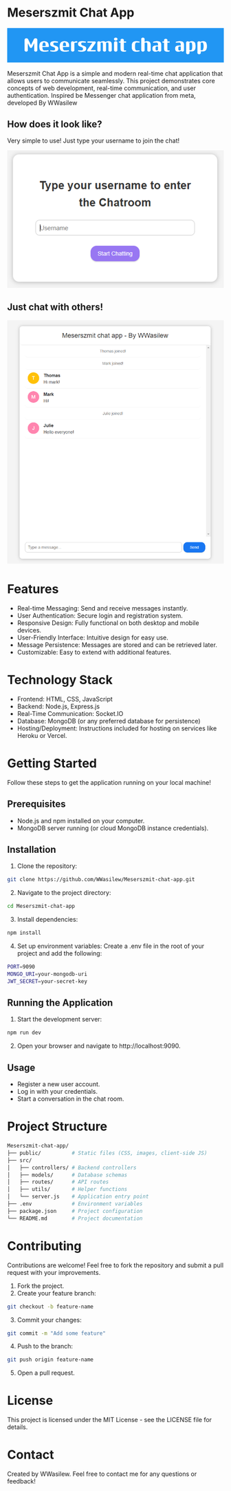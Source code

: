 # Meserszmit Chat App

![image alt](https://github.com/WWasilew/Meserszmit-chat-app/blob/c1d5ee84c997064af517e963f1c1a9afe1f1b4eb/meserszmit_chat/chat/chat/Meserszmit_chat_app.png)


Meserszmit Chat App is a simple and modern real-time chat application that allows users to communicate seamlessly. This project demonstrates core concepts of web development, real-time communication, and user authentication. Inspired be Messenger chat application from meta, developed By WWasilew

## How does it look like?

Very simple to use! Just type your username to join the chat!

![image alt](https://github.com/WWasilew/Meserszmit-chat-app/blob/c1d5ee84c997064af517e963f1c1a9afe1f1b4eb/meserszmit_chat/chat/chat/meserszmit_logging.png)

## Just chat with others!
![image alt](https://github.com/WWasilew/Meserszmit-chat-app/blob/c1d5ee84c997064af517e963f1c1a9afe1f1b4eb/meserszmit_chat/chat/chat/chat.png)

# Features

- Real-time Messaging: Send and receive messages instantly.
- User Authentication: Secure login and registration system.
- Responsive Design: Fully functional on both desktop and mobile devices.
- User-Friendly Interface: Intuitive design for easy use.
- Message Persistence: Messages are stored and can be retrieved later.
- Customizable: Easy to extend with additional features.

# Technology Stack

- Frontend: HTML, CSS, JavaScript
- Backend: Node.js, Express.js
- Real-Time Communication: Socket.IO
- Database: MongoDB (or any preferred database for persistence)
- Hosting/Deployment: Instructions included for hosting on services like Heroku or Vercel.

# Getting Started

Follow these steps to get the application running on your local machine!

## Prerequisites

- Node.js and npm installed on your computer.
- MongoDB server running (or cloud MongoDB instance credentials).

## Installation

1. Clone the repository:
````bash
git clone https://github.com/WWasilew/Meserszmit-chat-app.git
````
2. Navigate to the project directory:
````bash
cd Meserszmit-chat-app
````
3. Install dependencies:
````bash
npm install
````
4. Set up environment variables: Create a .env file in the root of your project and add the following:
````bash
PORT=9090
MONGO_URI=your-mongodb-uri
JWT_SECRET=your-secret-key
````
## Running the Application

1. Start the development server:
````bash
npm run dev
````
2. Open your browser and navigate to http://localhost:9090.

## Usage

- Register a new user account.
- Log in with your credentials.
- Start a conversation in the chat room.

# Project Structure
````bash
Meserszmit-chat-app/
├── public/          # Static files (CSS, images, client-side JS)
├── src/
│   ├── controllers/ # Backend controllers
│   ├── models/      # Database schemas
│   ├── routes/      # API routes
│   ├── utils/       # Helper functions
│   └── server.js    # Application entry point
├── .env             # Environment variables
├── package.json     # Project configuration
└── README.md        # Project documentation
````
# Contributing

Contributions are welcome! Feel free to fork the repository and submit a pull request with your improvements.

1. Fork the project.
2. Create your feature branch:
````bash
git checkout -b feature-name
````
3. Commit your changes:
````bash
git commit -m "Add some feature"
````
4. Push to the branch:
````bash
git push origin feature-name
````
5. Open a pull request.

# License

This project is licensed under the MIT License - see the LICENSE file for details.

# Contact

Created by WWasilew. Feel free to contact me for any questions or feedback!

